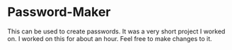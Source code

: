 # Password-Maker
This can be used to create passwords. It was a very short project I worked on.
I worked on this for about an hour. Feel free to make changes to it.
